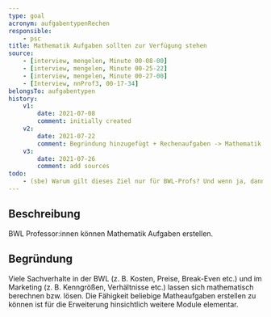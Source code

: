 ```yaml
---
type: goal
acronym: aufgabentypenRechen
responsible: 
    - psc
title: Mathematik Aufgaben sollten zur Verfügung stehen
source:
    - [interview, mengelen, Minute 00-08-00]
    - [interview, mengelen, Minute 00-25-22]
    - [interview, mengelen, Minute 00-27-00]
    - [Interview, nnProf3, 00-17-34]
belongsTo: aufgabentypen
history:
    v1:
        date: 2021-07-08
        comment: initially created
    v2:
        date: 2021-07-22
        comment: Begründung hinzugefügt + Rechenaufgaben -> Mathematik Aufgaben umbenannt
    v3:
        date: 2021-07-26
        comment: add sources
todo:
    - (sbe) Warum gilt dieses Ziel nur für BWL-Profs? Und wenn ja, dann sollte das im Titel reflektiert sein.
---
```


## Beschreibung

BWL Professor:innen können Mathematik Aufgaben erstellen.

## Begründung

Viele Sachverhalte in der BWL (z. B. Kosten, Preise, Break-Even etc.) und im Marketing (z. B. Kenngrößen, Verhältnisse etc.) lassen sich mathematisch berechnen bzw. lösen. Die Fähigkeit beliebige Matheaufgaben erstellen zu können ist für die Erweiterung hinsichtlich weitere Module elementar.
